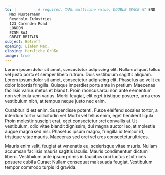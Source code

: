 ```yaml
---
to: |          # required, YAML multiline value, DOUBLE SPACE AT END
  Max Mustermann 
  Reynholm Industries  
  123 Carenden Road  
  LONDON  
  EC5M 8AJ  
  GREAT BRITAIN
subject: Betreff
opening: Lieber Max,
closing: Herzliche Grüße
image: true
---
```


Lorem ipsum dolor sit amet, consectetur adipiscing elit. Nullam aliquet tellus vel justo porta et semper libero rutrum. Duis vestibulum sagittis aliquam. Lorem ipsum dolor sit amet, consectetur adipiscing elit. Phasellus ac velit eu dolor lobortis fringilla. Quisque imperdiet porta ante in pretium. Maecenas facilisis varius metus et blandit. Proin rhoncus arcu non ante elementum non vehicula sem varius. Morbi feugiat, elit eget tristique posuere, urna eros vestibulum nibh, at tempus neque justo nec enim.

Curabitur id est enim. Suspendisse potenti. Fusce eleifend sodales tortor, a interdum tortor sollicitudin vel. Morbi vel tellus enim, eget hendrerit ligula. Proin molestie suscipit erat, eget consectetur orci convallis at. Ut vestibulum, odio vitae blandit dignissim, dui magna auctor leo, at molestie augue magna sed nisi. Phasellus ipsum magna, fringilla id tempor id, tristique vitae mauris. Maecenas sed orci vel eros consectetur ultrices.

Mauris enim velit, feugiat at venenatis eu, scelerisque vitae mauris. Nullam accumsan facilisis mauris sagittis iaculis. Mauris condimentum dictum libero. Vestibulum ante ipsum primis in faucibus orci luctus et ultrices posuere cubilia Curae; Nullam consequat malesuada feugiat. Vestibulum tempor commodo turpis id gravida.

